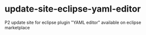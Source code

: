 # update-site-eclipse-yaml-editor
P2 update site for eclipse plugin "YAML editor" available on eclipse marketplace
